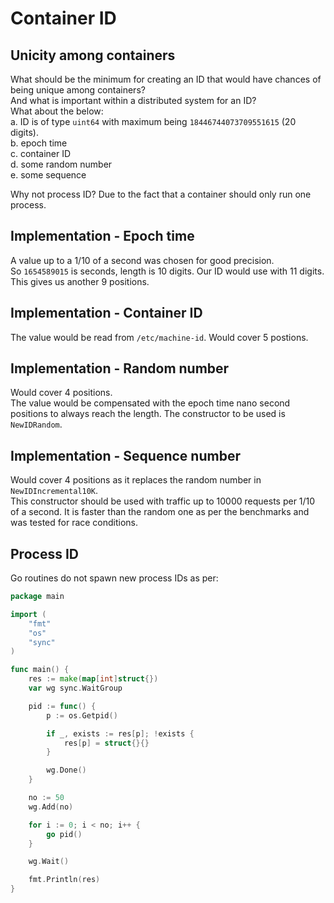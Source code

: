 # Container ID
## Unicity among containers
What should be the minimum for creating an ID that would have chances of being unique among containers?   
And what is important within a distributed system for an ID?  
What about the below:  
a. ID is of type `uint64` with maximum being `18446744073709551615` (20 digits).  
b. epoch time  
c. container ID   
d. some random number  
e. some sequence

Why not process ID? Due to the fact that a container should only run one process.

## Implementation - Epoch time
A value up to a 1/10 of a second was chosen for good precision.  
So `1654589015` is seconds, length is 10 digits. Our ID would use with 11 digits.  
This gives us another 9 positions.

## Implementation - Container ID
The value would be read from `/etc/machine-id`.
Would cover 5 postions.

## Implementation - Random number
Would cover 4 positions.  
The value would be compensated with the epoch time nano second positions to 
always reach the length.
The constructor to be used is `NewIDRandom`.

## Implementation - Sequence number
Would cover 4 positions as it replaces the random number in `NewIDIncremental10K`.  
This constructor should be used with traffic up to 10000 requests per 1/10 of a second. It is faster than the random one as per the benchmarks and was tested for race conditions.

## Process ID
Go routines do not spawn new process IDs as per:
```go
package main

import (
	"fmt"
	"os"
	"sync"
)

func main() {
	res := make(map[int]struct{})
	var wg sync.WaitGroup

	pid := func() {
		p := os.Getpid()

		if _, exists := res[p]; !exists {
			res[p] = struct{}{}
		}

		wg.Done()
	}

	no := 50
	wg.Add(no)

	for i := 0; i < no; i++ {
		go pid()
	}

	wg.Wait()

	fmt.Println(res)
}
```